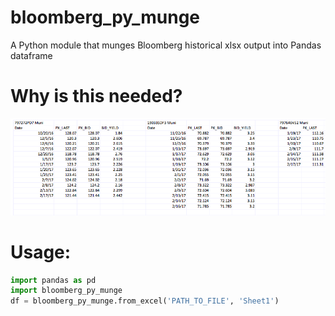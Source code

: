 # bloomberg_py_munge
A Python module that munges Bloomberg historical xlsx output into Pandas dataframe

# Why is this needed?

![Alt text](./img/excelscreen.png?raw=true "Optional Title")

# Usage:
```python
import pandas as pd
import bloomberg_py_munge
df = bloomberg_py_munge.from_excel('PATH_TO_FILE', 'Sheet1')
```